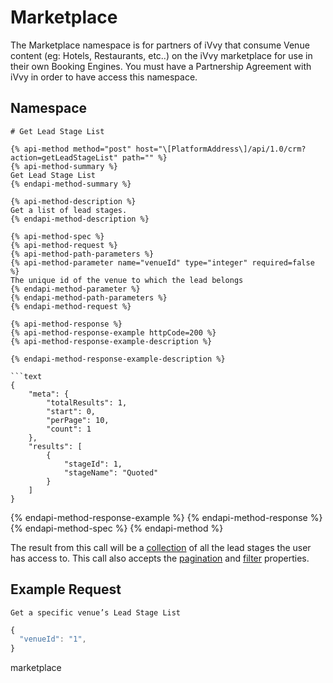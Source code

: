 # Marketplace

The Marketplace namespace is for partners of iVvy that consume Venue content \(eg: Hotels, Restaurants, etc..\) on the iVvy marketplace for use in their own Booking Engines. You must have a Partnership Agreement with iVvy in order to have access this namespace.

## Namespace

```text
# Get Lead Stage List

{% api-method method="post" host="\[PlatformAddress\]/api/1.0/crm?action=getLeadStageList" path="" %}
{% api-method-summary %}
Get Lead Stage List
{% endapi-method-summary %}

{% api-method-description %}
Get a list of lead stages.
{% endapi-method-description %}

{% api-method-spec %}
{% api-method-request %}
{% api-method-path-parameters %}
{% api-method-parameter name="venueId" type="integer" required=false %}
The unique id of the venue to which the lead belongs
{% endapi-method-parameter %}
{% endapi-method-path-parameters %}
{% endapi-method-request %}

{% api-method-response %}
{% api-method-response-example httpCode=200 %}
{% api-method-response-example-description %}

{% endapi-method-response-example-description %}

```text
{
    "meta": {
        "totalResults": 1,
        "start": 0,
        "perPage": 10,
        "count": 1
    },
    "results": [
        {
            "stageId": 1,
            "stageName": "Quoted"
        }
    ]
}
```
{% endapi-method-response-example %}
{% endapi-method-response %}
{% endapi-method-spec %}
{% endapi-method %}

The result from this call will be a [collection](../getting-started/interpreting-the-response/collections.md) of all the lead stages the user has access to. This call also accepts the [pagination](../getting-started/interpreting-the-response/pagination.md) and [filter](../getting-started/interpreting-the-response/filtering.md) properties.

## Example Request

`Get a specific venue’s Lead Stage List`

```javascript
{
  "venueId": "1",
}
```
marketplace
```

